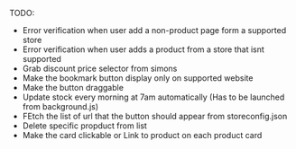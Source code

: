 TODO: 
- Error verification when user add a non-product page form a supported store
- Error verification when user adds a product from a store that isnt supported
- Grab discount price selector from simons
- Make the bookmark button display only on supported website
- Make the button draggable
- Update stock every morning at 7am automatically (Has to be launched from background.js)
- FEtch the list of url that the button should appear from storeconfig.json
- Delete specific propduct from list
- Make the card clickable or Link to product on each product card
